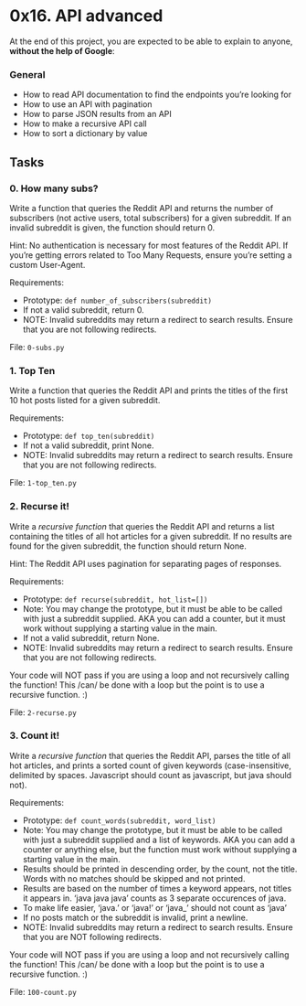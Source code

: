 <h1>0x16. API advanced</h1>
<p>At the end of this project, you are expected to be able to explain to anyone, <strong>without the help of Google</strong>:</p>

<h3>General</h3>

<ul>
<li>How to read API documentation to find the endpoints you&rsquo;re looking for</li>
<li>How to use an API with pagination</li>
<li>How to parse JSON results from an API</li>
<li>How to make a recursive API call</li>
<li>How to sort a dictionary by value</li>
</ul>
<h2>Tasks</h2>
  <h3>
    0. How many subs?
  </h3>
  <p>Write a function that queries the Reddit API and returns the number of subscribers (not active users, total subscribers) for a given subreddit. If an invalid subreddit is given, the function should return 0.</p>
<p>Hint: No authentication is necessary for most features of the Reddit API. If you&rsquo;re getting errors related to Too Many Requests, ensure you&rsquo;re setting a custom User-Agent.</p>
<p>Requirements:</p>
<ul>
<li>Prototype: <code>def number_of_subscribers(subreddit)</code></li>
<li>If not a valid subreddit, return 0.</li>
<li>NOTE: Invalid subreddits may return a redirect to search results. Ensure that you are not following redirects.</li>
</ul>
        <p>File: <code>0-subs.py</code></p>
  <h3>
    1. Top Ten
  </h3>
  <p>Write a function that queries the Reddit API and prints the titles of the first 10 hot posts listed for a given subreddit.</p>
<p>Requirements:</p>
<ul>
<li>Prototype: <code>def top_ten(subreddit)</code></li>
<li>If not a valid subreddit, print None.</li>
<li>NOTE: Invalid subreddits may return a redirect to search results. Ensure that you are not following redirects.</li>
</ul>
        <p>File: <code>1-top_ten.py</code></p>
  <h3>
    2. Recurse it!
  </h3>
  <p>Write a <em>recursive function</em> that queries the Reddit API and returns a list containing the titles of all hot articles for a given subreddit. If no results are found for the given subreddit, the function should return None.</p>
<p>Hint: The Reddit API uses pagination for separating pages of responses.</p>
<p>Requirements:</p>
<ul>
<li>Prototype: <code>def recurse(subreddit, hot_list=[])</code></li>
<li>Note: You may change the prototype, but it must be able to be called with just a subreddit supplied. AKA you can add a counter, but it must work without supplying a starting value in the main.</li>
<li>If not a valid subreddit, return None.</li>
<li>NOTE: Invalid subreddits may return a redirect to search results. Ensure that you are not following redirects.</li>
</ul>
<p>Your code will NOT pass if you are using a loop and not recursively calling the function! This /can/ be done with a loop but the point is to use a recursive function. :)</p>
        <p>File: <code>2-recurse.py</code></p>
  <h3>
    3. Count it!
  </h3>
  <p>Write a <em>recursive function</em> that queries the Reddit API, parses the title of all hot articles, and prints a sorted count of given keywords (case-insensitive, delimited by spaces. Javascript should count as javascript, but java should not).</p>
<p>Requirements:</p>
<ul>
<li>Prototype: <code>def count_words(subreddit, word_list)</code></li>
<li>Note: You may change the prototype, but it must be able to be called with just a subreddit supplied and a list of keywords. AKA you can add a counter or anything else, but the function must work without supplying a starting value in the main.</li>
<li>Results should be printed in descending order, by the count, not the title. Words with no matches should be skipped and not printed.</li>
<li>Results are based on the number of times a keyword appears, not titles it appears in. &lsquo;java java java&rsquo; counts as 3 separate occurences of java.</li>
<li>To make life easier, &lsquo;java.&rsquo; or &lsquo;java!&rsquo; or &lsquo;java_&rsquo; should not count as &lsquo;java&rsquo;</li>
<li>If no posts match or the subreddit is invalid, print a newline.</li>
<li>NOTE: Invalid subreddits may return a redirect to search results. Ensure that you are NOT following redirects.</li>
</ul>
<p>Your code will NOT pass if you are using a loop and not recursively calling the function! This /can/ be done with a loop but the point is to use a recursive function. :)</p>
        <p>File: <code>100-count.py</code></p>
